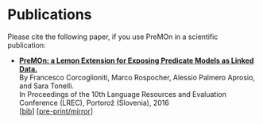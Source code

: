 Publications
===

Please cite the following paper, if you use PreMOn in a scientific publication:

  * **[PreMOn: a Lemon Extension for Exposing Predicate Models as Linked Data.](http://www.lrec-conf.org/proceedings/lrec2016/pdf/854_Paper.pdf)**<br/>
    By Francesco Corcoglioniti, Marco Rospocher, Alessio Palmero Aprosio, and Sara Tonelli.<br/>
    In Proceedings of the 10th Language Resources and Evaluation Conference (LREC), Portorož (Slovenia), 2016<br/>
    [[bib](https://dkm-static.fbk.eu/people/rospocher/bibtexbrowser.php?key=2016lrec1&amp;bib=my_pub.bib)] [[pre-print/mirror](https://dkm-static.fbk.eu/people/rospocher/files/pubs/2016lrec1.pdf)]<br/>
